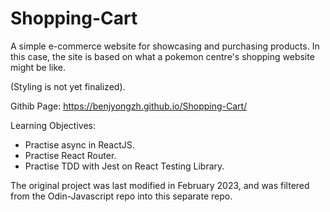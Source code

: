 # Shopping-Cart
A simple e-commerce website for showcasing and purchasing products.
In this case, the site is based on what a pokemon centre's shopping website might be like.

(Styling is not yet finalized).

Githib Page: https://benjyongzh.github.io/Shopping-Cart/

Learning Objectives:

- Practise async in ReactJS.
- Practise React Router.
- Practise TDD with Jest on React Testing Library.

The original project was last modified in February 2023, and was filtered from the Odin-Javascript repo into this separate repo.
